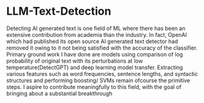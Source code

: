 # LLM-Text-Detection
Detecting AI generated text is one field of ML where there has been an extensive contribution from academia than the industry. In fact, OpenAI which had published its open source AI generated text detector had removed it owing to it not being satisfied with the accuracy of the classifier. Primary ground work I have done are models using comparison of log probability of original text with its perturbations at low temperature(DetectGPT) and deep learning model transfer. Extracting various features such as word frequencies, sentence lengths, and syntactic structures and performing boosting/ SVMs remain ofcourse the primitive steps. I aspire to contribute meaningfully to this field, with the goal of bringing about a substantial breakthrough

